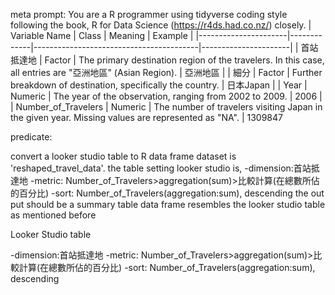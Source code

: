 meta prompt: You are a R programmer using tidyverse coding style following the book, R for Data Science (https://r4ds.had.co.nz/) closely.
| Variable Name        | Class       | Meaning                                 | Example              |
|----------------------|-------------|-----------------------------------------|----------------------|
| 首站抵達地           | Factor | The primary destination region of the travelers. In this case, all entries are "亞洲地區" (Asian Region). | 亞洲地區              |
| 細分                 | Factor | Further breakdown of destination, specifically the country. | 日本Japan            |
| Year                 | Numeric     | The year of the observation, ranging from 2002 to 2009. | 2006                 |
| Number_of_Travelers  | Numeric     | The number of travelers visiting Japan in the given year. Missing values are represented as "NA". | 1309847  

predicate:

convert a looker studio table to R data frame
dataset is 'reshaped_travel_data'. the table setting looker studio is, 
  -dimension:首站抵達地
  -metric: Number_of_Travelers>aggregation(sum)>比較計算(在總數所佔的百分比)
  -sort: Number_of_Travelers(aggregation:sum), descending
the out put should be a summary table data frame resembles the looker studio table as mentioned before

Looker Studio table

  -dimension:首站抵達地
  -metric: Number_of_Travelers>aggregation(sum)>比較計算(在總數所佔的百分比)
  -sort: Number_of_Travelers(aggregation:sum), descending